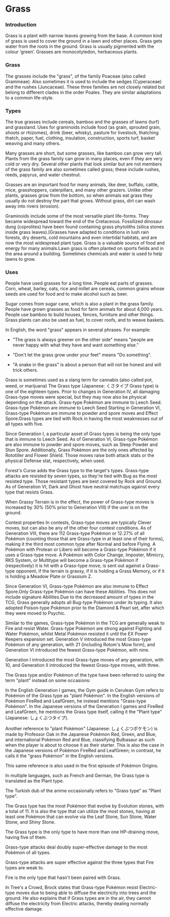 # Grass

### Introduction

Grass is a plant with narrow leaves growing from the base. A common kind of grass is used to cover the ground in a lawn and other places. Grass gets water from the roots in the ground. Grass is usually pigmented with the colour ‘green’. Grasses are monocotyledon, herbaceous plants.


### Grass

The grasses include the "grass", of the family Poaceae (also called Gramineae). Also sometimes it is used to include the sedges (Cyperaceae) and the rushes (Juncaceae). These three families are not closely related but belong to different clades in the order Poales. They are similar adaptations to a common life-style.

### Types

The true grasses include cereals, bamboo and the grasses of lawns (turf) and grassland. Uses for graminoids include food (as grain, sprouted grain, shoots or rhizomes), drink (beer, whisky), pasture for livestock, thatching thatch, paper, fuel, clothing, insulation, construction, sports turf, basket weaving and many others.



Many grasses are short, but some grasses, like bamboo can grow very tall. Plants from the grass family can grow in many places, even if they are very cold or very dry. Several other plants that look similar but are not members of the grass family are also sometimes called grass; these include rushes, reeds, papyrus, and water chestnut.



Grasses are an important food for many animals, like deer, buffalo, cattle, mice, grasshoppers, caterpillars, and many other grazers. Unlike other plants, grasses grow from the bottom, so when animals eat grass they usually do not destroy the part that grows. Without grass, dirt can wash away into rivers (erosion).


Graminoids include some of the most versatile plant life-forms. They became widespread toward the end of the Cretaceous. Fossilized dinosaur dung (coprolites) have been found containing grass phytoliths (silica stones inside grass leaves).[Grasses have adapted to conditions in lush rain forests, dry deserts, cold mountains and even intertidal habitats, and are now the most widespread plant type. Grass is a valuable source of food and energy for many animals.Lawn grass is often planted on sports fields and in the area around a building. Sometimes chemicals and water is used to help lawns to grow.

### Uses

People have used grasses for a long time. People eat parts of grasses. Corn, wheat, barley, oats, rice and millet are cereals, common grains whose seeds are used for food and to make alcohol such as beer.



Sugar comes from sugar cane, which is also a plant in the grass family. People have grown grasses as food for farm animals for about 4,000 years. People use bamboo to build houses, fences, furniture and other things. Grass plants can also be used as fuel, to cover roofs, and to weave baskets. 

In English, the word "grass" appears in several phrases. For example:

 - "The grass is always greener on the other side" means "people are never happy with what they have and want something else."

 - "Don't let the grass grow under your feet" means "Do something".

 - "A snake in the grass" is about a person that will not be honest and will trick others.

Grass is sometimes used as a slang term for cannabis (also called pot, weed, or marijuana)
The Grass type (Japanese: くさタイプ Grass type) is one of the eighteen types. Prior to changes in Generation IV, all damaging Grass-type moves were special, but they may now also be physical depending on the attack. Grass-type Pokémon are immune to Leech Seed. Grass-type Pokémon are immune to Leech Seed 
Starting in Generation VI, Grass-type Pokémon are immune to powder and spore moves and Effect Spore.Grass types are tied with Rock in having the most weaknesses out of all types with five.



Since Generation I, a particular asset of Grass types is being the only type that is immune to Leech Seed. As of Generation VI, Grass-type Pokémon are also immune to powder and spore moves, such as Sleep Powder and Stun Spore. Additionally, Grass Pokémon are the only ones affected by Rototiller and Flower Shield. Those moves raise both attack stats or the physical Defense stat, respectively, when used.



Forest's Curse adds the Grass type to the target's types. Grass-type attacks are resisted by seven types, so they're tied with Bug as the most resisted type. Those resistant types are best covered by Rock and Ground. As of Generation VI, Dark and Ghost have neutral matchups against every type that resists Grass.



When Grassy Terrain is in the effect, the power of Grass-type moves is increased by 30% (50% prior to Generation VIII) if the user is on the ground.



Contest properties In contests, Grass-type moves are typically Clever moves, but can also be any of the other four contest conditions. As of Generation VIII, there are 112 Grass-type Pokémon or 12.27% of all Pokémon (counting those that are Grass-type in at least one of their forms), making it the third most common type after Normal and before Flying. A Pokémon with Protean or Libero will become a Grass-type Pokémon if it uses a Grass-type move. A Pokémon with Color Change, Imposter, Mimicry, RKS System, or Multitype will become a Grass-type Pokémon if (respectively) it is hit with a Grass-type move, is sent out against a Grass-type opponent, if the terrain is grassy, if it is holding a Grass Memory, or if it is holding a Meadow Plate or Grassium Z.



Since Generation VI, Grass-type Pokémon are also immune to Effect Spore.Only Grass-type Pokémon can have these Abilities. This does not include signature Abilities.Due to the decreased amount of types in the TCG, Grass generally adopts all Bug-type Pokémon under its typing. It also adopted Poison-type Pokémon prior to the Diamond & Pearl set, after which they were moved to Psychic.



Similar to the games, Grass-type Pokémon in the TCG are generally weak to Fire and resist Water. Grass-type Pokémon are strong against Fighting and Water Pokémon, whilst Metal Pokémon resisted it until the EX Power Keepers expansion set.
Generation V introduced the most Grass-type Pokémon of any generation, with 21 (including Rotom's Mow form), and Generation VI introduced the fewest Grass-type Pokémon, with nine.

Generation I introduced the most Grass-type moves of any generation, with 10, and Generation II introduced the fewest Grass-type moves, with three.

The Grass type and/or Pokémon of the type have been referred to using the term "plant" instead on some occasions:

In the English Generation I games, the Gym guide in Cerulean Gym refers to Pokémon of the Grass type as "plant Pokémon". In the English versions of Pokémon FireRed and LeafGreen, he instead mentions "Grass-type Pokémon". In the Japanese versions of the Generation I games and FireRed and LeafGreen, he mentions the Grass type itself, calling it the "Plant type" (Japanese: しょくぶつタイプ).

Another reference to "plant Pokémon" (Japanese: しょくぶつポケモン) is made by Professor Oak in the Japanese Pokémon Red, Green, and Blue, and international Pokémon Red and Blue, classifying Bulbasaur as such when the player is about to choose it as their starter. This is also the case in the Japanese versions of Pokémon FireRed and LeafGreen; in contrast, he calls it the "grass Pokémon" in the English versions.

This same reference is also used in the first episode of Pokémon Origins.

In multiple languages, such as French and German, the Grass type is translated as the Plant type.

The Turkish dub of the anime occasionally refers to "Grass type" as "Plant type".

The Grass type has the most Pokémon that evolve by Evolution stones, with a total of 11. It is also the type that can utilize the most stones, having at least one Pokémon that can evolve via the Leaf Stone, Sun Stone, Water Stone, and Shiny Stone.

The Grass type is the only type to have more than one HP-draining move, having five of them.

Grass-type attacks deal doubly super-effective damage to the most Pokémon of all types.

Grass-type attacks are super effective against the three types that Fire types are weak to.

Fire is the only type that hasn't been paired with Grass.

In Tree's a Crowd, Brock states that Grass-type Pokémon resist Electric-type moves due to being able to diffuse the electricity into trees and the ground. He also explains that if Grass types are in the air, they cannot diffuse the electricity from Electric attacks, thereby dealing normally effective damage.
